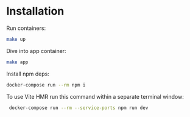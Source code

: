 # Installation

Run containers:
```bash
make up
```

Dive into app container:
```bash
make app
```

Install npm deps:

```bash
docker-compose run --rm npm i
```

To use Vite HMR run this command within a separate terminal window:
```bash
 docker-compose run --rm --service-ports npm run dev
```
